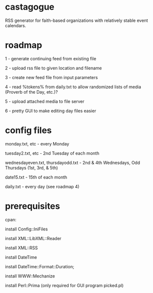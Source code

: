 # castagogue
RSS generator for faith-based organizations with relatively stable event calendars.

# roadmap
1 - generate continuing feed from existing file

2 - upload rss file to given location and filename

3 - create new feed file from input parameters

4 - read %tokens% from daily.txt to allow randomized lists of media (Proverb of the Day, etc.)?

5 - upload attached media to file server

6 - pretty GUI to make editing day files easier

# config files
monday.txt, etc - every Monday

tuesday2.txt, etc - 2nd Tuesday of each month

wednesdayeven.txt, thursdayodd.txt - 2nd & 4th Wednesdays, Odd Thursdays (1st, 3rd, & 5th)

date15.txt - 15th of each month

daily.txt - every day (see roadmap 4)

# prerequisites
cpan:

install Config::IniFiles

install XML::LibXML::Reader

install XML::RSS

install DateTime

install DateTime::Format::Duration;

install WWW::Mechanize

install Perl::Prima (only required for GUI program picked.pl)
